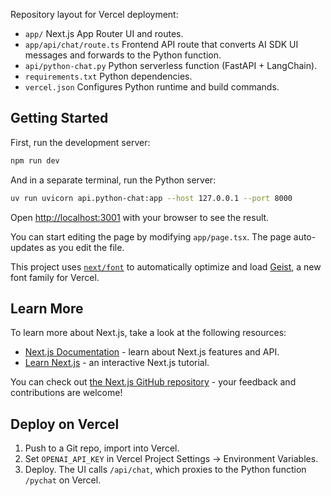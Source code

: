 Repository layout for Vercel deployment:

- `app/` Next.js App Router UI and routes.
- `app/api/chat/route.ts` Frontend API route that converts AI SDK UI messages and forwards to the Python function.
- `api/python-chat.py` Python serverless function (FastAPI + LangChain).
- `requirements.txt` Python dependencies.
- `vercel.json` Configures Python runtime and build commands.

## Getting Started

First, run the development server:

```bash
npm run dev
```
And in a separate terminal, run the Python server:
```bash
uv run uvicorn api.python-chat:app --host 127.0.0.1 --port 8000
```


Open [http://localhost:3001](http://localhost:3001) with your browser to see the result.

You can start editing the page by modifying `app/page.tsx`. The page auto-updates as you edit the file.

This project uses [`next/font`](https://nextjs.org/docs/app/building-your-application/optimizing/fonts) to automatically optimize and load [Geist](https://vercel.com/font), a new font family for Vercel.

## Learn More

To learn more about Next.js, take a look at the following resources:

- [Next.js Documentation](https://nextjs.org/docs) - learn about Next.js features and API.
- [Learn Next.js](https://nextjs.org/learn) - an interactive Next.js tutorial.

You can check out [the Next.js GitHub repository](https://github.com/vercel/next.js) - your feedback and contributions are welcome!

## Deploy on Vercel

1. Push to a Git repo, import into Vercel.
2. Set `OPENAI_API_KEY` in Vercel Project Settings → Environment Variables.
3. Deploy. The UI calls `/api/chat`, which proxies to the Python function `/pychat` on Vercel.

